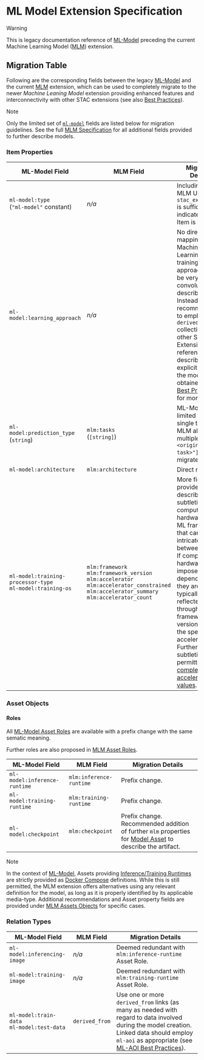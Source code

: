 # ML Model Extension Specification

<!-- lint disable no-undefined-references -->

> [!WARNING]
> This is legacy documentation reference of [ML-Model][ml-model]
> preceding the current Machine Learning Model ([MLM][mlm-spec]) extension.

<!-- lint enable no-undefined-references -->

## Migration Table

Following are the corresponding fields between the legacy [ML-Model][ml-model] and the current [MLM][mlm-spec]
extension, which can be used to completely migrate to the newer *Machine Leaning Model* extension providing
enhanced features and interconnectivity with other STAC extensions (see also [Best Practices][mlm-bp]).

<!-- lint disable no-undefined-references -->

> [!NOTE]
> Only the limited set of [`ml-model`][ml-model] fields are listed below for migration guidelines.
> See the full [MLM Specification](./../../README.md) for all additional fields provided to further describe models.

<!-- lint enable no-undefined-references -->

### Item Properties

| ML-Model Field                                                 | MLM Field                                                                                                                                                          | Migration Details                                                                                                                                                                                                                                                                                                                                         |
|----------------------------------------------------------------|--------------------------------------------------------------------------------------------------------------------------------------------------------------------|-----------------------------------------------------------------------------------------------------------------------------------------------------------------------------------------------------------------------------------------------------------------------------------------------------------------------------------------------------------|
| `ml-model:type` <br> (`"ml-model"` constant)                   | *n/a*                                                                                                                                                              | Including the MLM URI in `stac_extensions` is sufficient to indicate that the Item is a model.                                                                                                                                                                                                                                                            |
| `ml-model:learning_approach`                                   | *n/a*                                                                                                                                                              | No direct mapping. Machine Learning training approaches can be very convoluted to describe. Instead, it is recommended to employ `derived_from` collection and other STAC Extension references to describe explicitly how the model was obtained. See [Best Practices][mlm-bp] for more details.                                                          |
| `ml-model:prediction_type` <br> (`string`)                     | `mlm:tasks` <br> (`[string]`)                                                                                                                                      | ML-Model limited to a single task. MLM allows multiple. Use `["<original-mlm-task>"]` to migrate directly.                                                                                                                                                                                                                                                |
| `ml-model:architecture`                                        | `mlm:architecture`                                                                                                                                                 | Direct mapping.                                                                                                                                                                                                                                                                                                                                           |
| `ml-model:training-processor-type` <br> `ml-model:training-os` | `mlm:framework` <br> `mlm:framework_version` <br> `mlm:accelerator` <br> `mlm:accelerator_constrained` <br> `mlm:accelerator_summary` <br> `mlm:accelerator_count` | More fields are provided to describe the subtleties of compute hardware and ML frameworks that can be intricated between them. If compute hardware imposes OS dependencies, they are typically reflected through the framework version and/or the specific accelerator. Further subtleties are permitted with [complex accelerator values][mlm-acc-type]. |

### Asset Objects

#### Roles

All [ML-Model Asset Roles](https://github.com/stac-extensions/ml-model/blob/main/README.md#roles) 
are available with a prefix change with the same sematic meaning.

Further roles are also proposed in [MLM Asset Roles](./../../README.md#mlm-asset-roles).

| ML-Model Field               | MLM Field               | Migration Details                                                                                                                          |
|------------------------------|-------------------------|--------------------------------------------------------------------------------------------------------------------------------------------|
| `ml-model:inference-runtime` | `mlm:inference-runtime` | Prefix change.                                                                                                                             |
| `ml-model:training-runtime`  | `mlm:training-runtime`  | Prefix change.                                                                                                                             |
| `ml-model:checkpoint`        | `mlm:checkpoint`        | Prefix change. Recommended addition of further `mlm` properties for [Model Asset](./../../README.md#model-asset) to describe the artifact. |

<!-- lint disable no-undefined-references -->

> [!NOTE]
> In the context of [ML-Model][ml-model], Assets providing [Inference/Training Runtimes][ml-model-runtimes]
> are strictly provided as [Docker Compose][docker-compose-file] definitions. While this is still permitted,
> the MLM extension offers alternatives using any relevant definition for the model, as long as it is properly
> identified by its applicable media-type. Additional recommendations and Asset property fields are provided
> under [MLM Assets Objects](./../../README.md#assets-objects) for specific cases.

<!-- lint enable no-undefined-references -->

### Relation Types

| ML-Model Field                                  | MLM Field      | Migration Details                                                                                                                                                                                            |
|-------------------------------------------------|----------------|--------------------------------------------------------------------------------------------------------------------------------------------------------------------------------------------------------------|
| `ml-model:inferencing-image`                    | *n/a*          | Deemed redundant with `mlm:inference-runtime` Asset Role.                                                                                                                                                    |
| `ml-model:training-image`                       | *n/a*          | Deemed redundant with `mlm:training-runtime` Asset Role.                                                                                                                                                     |
| `ml-model:train-data` <br> `ml-model:test-data` | `derived_from` | Use one or more `derived_from` links (as many as needed with regard to data involved during the model creation. Linked data should employ `ml-aoi` as appropriate (see [ML-AOI Best Practices][mlm-ml-aoi]). |


[mlm-acc-type]: ./../../README.md#accelerator-type-enum

[mlm-spec]: ./../../README.md

[mlm-bp]: ./../../best-practices.md

[mlm-ml-aoi]: ./../../best-practices.md#ml-aoi-and-label-extensions

[ml-model]: https://github.com/stac-extensions/ml-model

[ml-model-runtimes]: https://github.com/stac-extensions/ml-model/blob/main/README.md#inferencetraining-runtimes

[docker-compose-file]: https://github.com/compose-spec/compose-spec/blob/master/spec.md#compose-file
